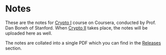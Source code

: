 Notes
===

These are the notes for [Crypto I](https://www.coursera.org/course/crypto) course on Coursera, conducted by Prof. Dan Boneh of Stanford. When [Crypto II](https://www.coursera.org/course/crypto2) takes place, the notes will be uploaded here as well.

The notes are collated into a single PDF which you can find in the [Releases](https://github.com/nindalf/crypto/releases) section.
